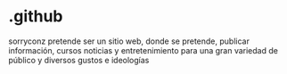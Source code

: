 # .github
sorryconz pretende ser un sitio web, donde  se pretende, publicar información, cursos noticias y entretenimiento para una gran variedad de público y diversos gustos e ideologías
